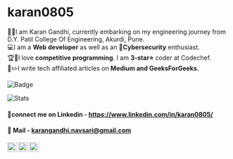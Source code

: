 # karan0805

👨‍🎓I am Karan Gandhi, currently embarking on my engineering journey from D.Y. Patil College Of Engineering, Akurdi, Pune. <br />
💻I am a **Web developer** as well as an 📱**Cybersecurity** enthusiast.<br />
🏆🥇I love **competitive programming**. I am **3-star⭐️** coder at Codechef.<br />
📝✏️I write tech affiliated articles on **Medium and GeeksForGeeks.** <br />


![Badge](https://cp-logo.vercel.app/codechef/mr_coder_0805)

![Stats](https://github-readme-stats.vercel.app/api?username=karan0805&show_icons=true&hide_border=true)
 
#### 🤝connect me on Linkedin - https://www.linkedin.com/in/karan0805/
#### 📩 Mail - karangandhi.navsari@gmail.com


<a href="https://leetcode.com/karan0805/">
  <img align="left" alt="Karan's Leetcode" width="22px" src="https://cdn.jsdelivr.net/npm/simple-icons@v3/icons/leetcode.svg" />
</a>
<a href="https://www.codechef.com/users/mr_coder_0805">
  <img align="left" alt="karan's Codechef" width="22px" src="https://cdn.jsdelivr.net/npm/simple-icons@v3/icons/codechef.svg" />
</a>
<a href="https://codeforces.com/profile/karan0805">
  <img align="left" alt="karan's Codeforces" width="22px" src="https://cdn.jsdelivr.net/npm/simple-icons@v3/icons/codeforces.svg" />
</a>
